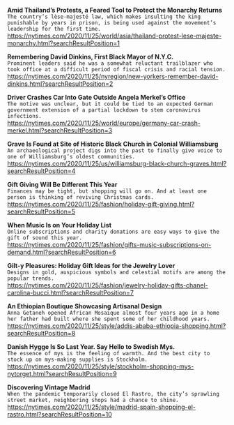 **Amid Thailand’s Protests, a Feared Tool to Protect the Monarchy Returns**\
`The country’s lèse-majesté law, which makes insulting the king punishable by years in prison, is being used against the movement’s leadership for the first time.`\
https://nytimes.com/2020/11/25/world/asia/thailand-protest-lese-majeste-monarchy.html?searchResultPosition=1

**Remembering David Dinkins, First Black Mayor of N.Y.C.**\
`Prominent leaders said he was a somewhat reluctant trailblazer who took office at a difficult period of fiscal crisis and racial tension.`\
https://nytimes.com/2020/11/25/nyregion/new-yorkers-remember-david-dinkins.html?searchResultPosition=2

**Driver Crashes Car Into Gate Outside Angela Merkel’s Office**\
`The motive was unclear, but it could be tied to an expected German government extension of a partial lockdown to stem coronavirus infections.`\
https://nytimes.com/2020/11/25/world/europe/germany-car-crash-merkel.html?searchResultPosition=3

**Grave Is Found at Site of Historic Black Church in Colonial Williamsburg**\
`An archaeological project digs into the past to finally give voice to one of Williamsburg’s oldest communities.`\
https://nytimes.com/2020/11/25/us/williamsburg-black-church-graves.html?searchResultPosition=4

**Gift Giving Will Be Different This Year**\
`Finances may be tight, but shopping will go on. And at least one person is thinking of reviving Christmas cards.`\
https://nytimes.com/2020/11/25/fashion/holiday-gift-giving.html?searchResultPosition=5

**When Music Is on Your Holiday List**\
`Online subscriptions and charity donations are easy ways to give the gift of sound this year.`\
https://nytimes.com/2020/11/25/fashion/gifts-music-subscriptions-on-demand.html?searchResultPosition=6

**Gilt-y Pleasures: Holiday Gift Ideas for the Jewelry Lover**\
`Designs in gold, auspicious symbols and celestial motifs are among the popular trends.`\
https://nytimes.com/2020/11/25/fashion/jewelry-holiday-gifts-chanel-carolina-bucci.html?searchResultPosition=7

**An Ethiopian Boutique Showcasing Artisanal Design**\
`Anna Getaneh opened African Mosaique almost four years ago in a home her father had built where she spent some of her childhood years.`\
https://nytimes.com/2020/11/25/style/addis-ababa-ethiopia-shopping.html?searchResultPosition=8

**Danish Hygge Is So Last Year. Say Hello to Swedish Mys.**\
`The essence of mys is the feeling of warmth. And the best city to stock up on mys-making supplies is Stockholm.`\
https://nytimes.com/2020/11/25/style/stockholm-shopping-mys-nytorget.html?searchResultPosition=9

**Discovering Vintage Madrid**\
`When the pandemic temporarily closed El Rastro, the city’s sprawling street market, neighboring shops had a chance to shine.`\
https://nytimes.com/2020/11/25/style/madrid-spain-shopping-el-rastro.html?searchResultPosition=10

